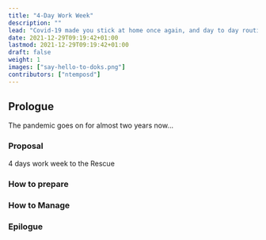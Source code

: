 ```yaml
---
title: "4-Day Work Week"
description: ""
lead: "Covid-19 made you stick at home once again, and day to day routine feels bulky. This is about time to try a 4-day workweek."
date: 2021-12-29T09:19:42+01:00
lastmod: 2021-12-29T09:19:42+01:00
draft: false
weight: 1
images: ["say-hello-to-doks.png"]
contributors: ["ntemposd"]
---
```


## Prologue
The pandemic goes on for almost two years now...

### Proposal
4 days work week to the Rescue

### How to prepare

### How to Manage

### Epilogue
